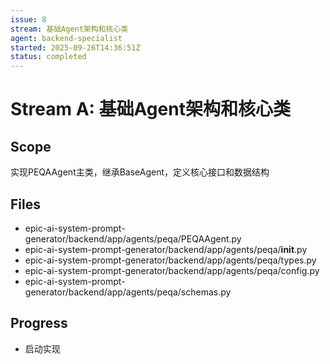 ```yaml
---
issue: 8
stream: 基础Agent架构和核心类
agent: backend-specialist
started: 2025-09-26T14:36:51Z
status: completed
---
```


# Stream A: 基础Agent架构和核心类

## Scope
实现PEQAAgent主类，继承BaseAgent，定义核心接口和数据结构

## Files
- epic-ai-system-prompt-generator/backend/app/agents/peqa/PEQAAgent.py
- epic-ai-system-prompt-generator/backend/app/agents/peqa/__init__.py
- epic-ai-system-prompt-generator/backend/app/agents/peqa/types.py
- epic-ai-system-prompt-generator/backend/app/agents/peqa/config.py
- epic-ai-system-prompt-generator/backend/app/agents/peqa/schemas.py

## Progress
- 启动实现